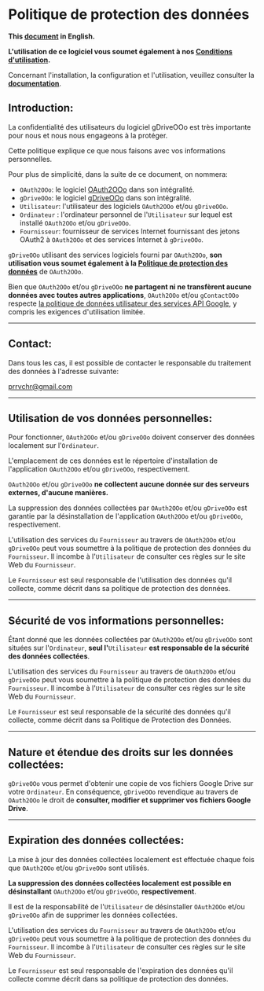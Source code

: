 # Politique de protection des données

**This [document][1] in English.**

**L'utilisation de ce logiciel vous soumet également à nos [Conditions d'utilisation][2].**

Concernant l'installation, la configuration et l'utilisation, veuillez consulter la **[documentation][3]**.

## Introduction:

La confidentialité des utilisateurs du logiciel gDriveOOo est très importante pour nous et nous nous engageons à la protéger.

Cette politique explique ce que nous faisons avec vos informations personnelles.

Pour plus de simplicité, dans la suite de ce document, on nommera:
- `OAuth2OOo`: le logiciel [OAuth2OOo][4] dans son intégralité.
- `gDriveOOo`: le logiciel [gDriveOOo][5] dans son intégralité.
- `Utilisateur`: l'utilisateur des logiciels `OAuth2OOo` et/ou `gDriveOOo`.
- `Ordinateur` : l'ordinateur personnel de l'`Utilisateur` sur lequel est installé `OAuth2OOo` et/ou `gDriveOOo`.
- `Fournisseur`: fournisseur de services Internet fournissant des jetons OAuth2 à `OAuth2OOo` et des services Internet à `gDriveOOo`.

`gDriveOOo` utilisant des services logiciels fourni par `OAuth2OOo`, **son utilisation vous soumet également à la [Politique de protection des données][6]** de `OAuth2OOo`.

Bien que `OAuth2OOo` et/ou `gDriveOOo` **ne partagent ni ne transfèrent aucune données avec toutes autres applications**, `OAuth2OOo` et/ou `gContactOOo` respecte [la politique de données utilisateur des services API Google][7], y compris les exigences d'utilisation limitée.

___
## Contact:

Dans tous les cas, il est possible de contacter le responsable du traitement des données à l'adresse suivante:

prrvchr@gmail.com

___
## Utilisation de vos données personnelles:

Pour fonctionner, `OAuth2OOo` et/ou `gDriveOOo` doivent conserver des données localement sur l'`Ordinateur`.

L'emplacement de ces données est le répertoire d'installation de l'application `OAuth2OOo` et/ou `gDriveOOo`, respectivement.

`OAuth2OOo` et/ou `gDriveOOo` **ne collectent aucune donnée sur des serveurs externes, d'aucune manières.**

La suppression des données collectées par `OAuth2OOo` et/ou `gDriveOOo` est garantie par la désinstallation de l'application `OAuth2OOo` et/ou `gDriveOOo`, respectivement.

L'utilisation des services du `Fournisseur` au travers de `OAuth2OOo` et/ou `gDriveOOo` peut vous soumettre à la politique de protection des données du `Fournisseur`. Il incombe à l'`Utilisateur` de consulter ces règles sur le site Web du `Fournisseur`.

Le `Fournisseur` est seul responsable de l'utilisation des données qu'il collecte, comme décrit dans sa politique de protection des données.

___
## Sécurité de vos informations personnelles:

Étant donné que les données collectées par `OAuth2OOo` et/ou `gDriveOOo` sont situées sur l'`Ordinateur`, **seul l'**`Utilisateur` **est responsable de la sécurité des données collectées**.

L'utilisation des services du `Fournisseur` au travers de `OAuth2OOo` et/ou `gDriveOOo` peut vous soumettre à la politique de protection des données du `Fournisseur`. Il incombe à l'`Utilisateur` de consulter ces règles sur le site Web du `Fournisseur`.

Le `Fournisseur` est seul responsable de la sécurité des données qu'il collecte, comme décrit dans sa Politique de Protection des Données.

___
## Nature et étendue des droits sur les données collectées:

`gDriveOOo` vous permet d'obtenir une copie de vos fichiers Google Drive sur votre `Ordinateur`. En conséquence, `gDriveOOo` revendique au travers de `OAuth2OOo` le droit de **consulter, modifier et supprimer vos fichiers Google Drive**.

___
## Expiration des données collectées:

La mise à jour des données collectées localement est effectuée chaque fois que `OAuth2OOo` et/ou `gDriveOOo` sont utilisés.

**La suppression des données collectées localement est possible en désinstallant** `OAuth2OOo` et/ou `gDriveOOo`, **respectivement**.

Il est de la responsabilité de l'`Utilisateur` de désinstaller `OAuth2OOo` et/ou `gDriveOOo` afin de supprimer les données collectées.

L'utilisation des services du `Fournisseur` au travers de `OAuth2OOo` et/ou `gDriveOOo` peut vous soumettre à la politique de protection des données du `Fournisseur`. Il incombe à l'`Utilisateur` de consulter ces règles sur le site Web du `Fournisseur`.

Le `Fournisseur` est seul responsable de l'expiration des données qu'il collecte comme décrit dans sa politique de protection des données.

[1]: <https://prrvchr.github.io/gDriveOOo/source/gDriveOOo/registration/PrivacyPolicy_en>
[2]: <https://prrvchr.github.io/gDriveOOo/source/gDriveOOo/registration/TermsOfUse_fr>
[3]: <https://prrvchr.github.io/gDriveOOo/README_fr>
[4]: <https://github.com/prrvchr/OAuth2OOo/raw/master/OAuth2OOo.oxt>
[5]: <https://github.com/prrvchr/gDriveOOo/raw/master/gDriveOOo.oxt>
[6]: <https://prrvchr.github.io/OAuth2OOo/source/OAuth2OOo/registration/PrivacyPolicy_fr>
[7]: <https://developers.google.com/terms/api-services-user-data-policy?hl=fr>
